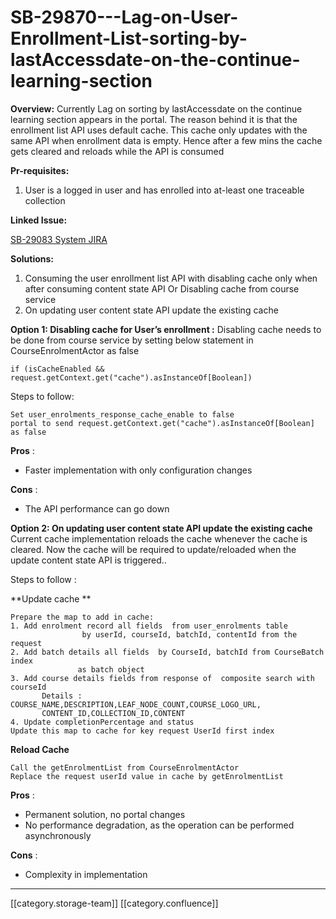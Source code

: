 # SB-29870---Lag-on-User-Enrollment-List-sorting-by-lastAccessdate-on-the-continue-learning-section

**Overview:** Currently Lag on sorting by lastAccessdate on the continue learning section appears in the portal. The reason behind it is that the enrollment list API uses default cache. This cache only updates with the same API when enrollment data is empty.  Hence after a few mins the cache gets cleared and reloads while the API is consumed

**Pr-requisites:**

1. User is a logged in user and has enrolled into at-least one traceable collection

**Linked Issue:**

[SB-29083 System JIRA](https://browse/SB-29083)

**Solutions:**

1. Consuming the user enrollment list API with disabling cache only when after consuming content state API Or Disabling cache from course service&#x20;
2. On updating user content state API update the existing cache&#x20;

**Option 1: Disabling cache for User’s enrollment :** Disabling cache needs to be done from course service by setting below statement in CourseEnrolmentActor as false

```
if (isCacheEnabled && request.getContext.get("cache").asInstanceOf[Boolean])
```

Steps to follow:

```
Set user_enrolments_response_cache_enable to false
portal to send request.getContext.get("cache").asInstanceOf[Boolean] as false
```

**Pros** :

* Faster implementation with only configuration changes&#x20;

**Cons** :

* The API performance can go down&#x20;

**Option 2: On updating user content state API update the existing cache** Current cache implementation reloads the cache whenever the cache is cleared. Now the cache will be required to update/reloaded when the update content state API is triggered..

Steps to follow :

\*\*Update cache \*\*

```
Prepare the map to add in cache:
1. Add enrolment record all fields  from user_enrolments table 
                by userId, courseId, batchId, contentId from the request
2. Add batch details all fields  by CourseId, batchId from CourseBatch index 
               as batch object 
3. Add course details fields from response of  composite search with courseId
       Details : COURSE_NAME,DESCRIPTION,LEAF_NODE_COUNT,COURSE_LOGO_URL,
       CONTENT_ID,COLLECTION_ID,CONTENT
4. Update completionPercentage and status     
Update this map to cache for key request UserId first index 
```

**Reload Cache**

```
Call the getEnrolmentList from CourseEnrolmentActor
Replace the request userId value in cache by getEnrolmentList
```

**Pros** :

* Permanent solution, no portal changes
* No performance degradation, as the operation can be performed asynchronously

**Cons** :

* Complexity in implementation

***

\[\[category.storage-team]] \[\[category.confluence]]
